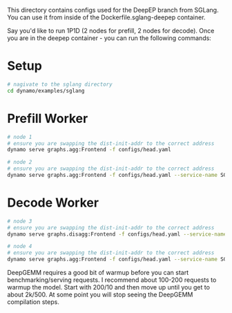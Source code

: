 This directory contains configs used for the DeepEP branch from SGLang. You can use it from inside of the Dockerfile.sglang-deepep container.

Say you'd like to run 1P1D (2 nodes for prefill, 2 nodes for decode). Once you are in the deepep container - you can run the following commands:

# Setup
```bash
# nagivate to the sglang directory
cd dynamo/examples/sglang
```

# Prefill Worker
```bash
# node 1
# ensure you are swapping the dist-init-addr to the correct address 
dynamo serve graphs.agg:Frontend -f configs/head.yaml
```

```bash
# node 2
# ensure you are swapping the dist-init-addr to the correct address 
dynamo serve graphs.agg:Frontend -f configs/head.yaml --service-name SGLangWorker
```

# Decode Worker
```bash
# node 3
# ensure you are swapping the dist-init-addr to the correct address 
dynamo serve graphs.disagg:Frontend -f configs/head.yaml --service-name SGLangDecodeWorker
```

```bash
# node 4
# ensure you are swapping the dist-init-addr to the correct address 
dynamo serve graphs.agg:Frontend -f configs/head.yaml --service-name SGLangDecodeWorker
```

DeepGEMM requires a good bit of warmup before you can start benchmarking/serving requests. I recommend about 100-200 requests to warmup the model. Start with 200/10 and then move up until you get to about 2k/500. At some point you will stop seeing the DeepGEMM compilation steps.